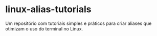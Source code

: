 # linux-alias-tutorials
Um repositório com tutoriais simples e práticos para criar aliases que otimizam o uso do terminal no Linux. 
